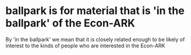 # ballpark is for material that is 'in the ballpark' of the Econ-ARK

By 'in the ballpark' we mean that it is closely related enough to be likely of interest to the kinds of people who are interested in the Econ-ARK

